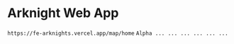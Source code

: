 # Arknight Web App 

`https://fe-arknights.vercel.app/map/home`
`Alpha ... ... ... ... ... ...`











